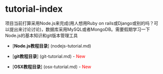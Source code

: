 # tutorial-index

项目当前打算采用Node.js来完成(用人想用Ruby on rails或Django或别的吗？可以提出来讨论讨论)，数据库采用MySQL或者MongoDB。需要假期学习一下Node.js的基本知识和git版本管理工具

* [**Node.js教程目录**] (nodejs-tutorial.md)

* [**git教程目录**] (git-tutorial.md) - <font color=#ff0000>New</font>

* [**OSX教程目录**] (osx-tutorial.md) - <font color=#ff0000>New</font>